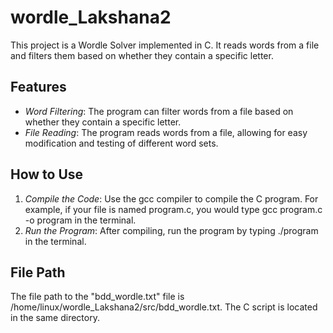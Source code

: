 # wordle_Lakshana2

This project is a Wordle Solver implemented in C. It reads words from a file and filters them based on whether they contain a specific letter.

## Features

- *Word Filtering*: The program can filter words from a file based on whether they contain a specific letter.
- *File Reading*: The program reads words from a file, allowing for easy modification and testing of different word sets.

## How to Use

1. *Compile the Code*: Use the gcc compiler to compile the C program. For example, if your file is named program.c, you would type gcc program.c -o program in the terminal.
2. *Run the Program*: After compiling, run the program by typing ./program in the terminal.

## File Path

The file path to the "bdd_wordle.txt" file is /home/linux/wordle_Lakshana2/src/bdd_wordle.txt. The C script is located in the same directory.
